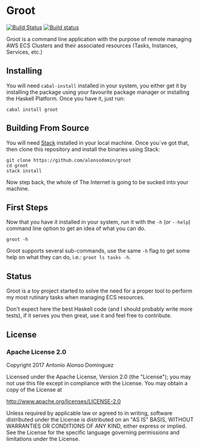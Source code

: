 # Groot

[![Build Status](https://travis-ci.org/alonsodomin/groot.svg?branch=master)](https://travis-ci.org/alonsodomin/groot)
[![Build status](https://ci.appveyor.com/api/projects/status/lljwg88fygttb28i?svg=true)](https://ci.appveyor.com/project/alonsodomin/groot)

Groot is a command line application with the purpose of remote managing AWS ECS Clusters and
 their associated resources (Tasks, Instances, Services, etc.)

## Installing

You will need `cabal-install` installed in your system, you either get it by installing the package using your favourite
 package manager or installing the Haskell Platform. Once you have it, just run:

```
cabal install groot
```

## Building From Source

You will need [Stack](http://haskellstack.org) installed in your local machine. Once you´ve got that, then clone this
 repository and install the binaries using Stack:

```
git clone https://github.com/alonsodomin/groot
cd groot
stack install
```

Now step back, the whole of The Internet is going to be sucked into your machine.

## First Steps

Now that you have it installed in your system, run it with the `-h` (or `--help`) command line
 option to get an idea of what you can do.

```
groot -h
```

Groot supports several sub-commands, use the same `-h` flag to get some help on what they can do,
 i.e.: `groot ls tasks -h`.

## Status

Groot is a toy project started to solve the need for a proper tool to perform my most rutinary
 tasks when managing ECS resources.

Don't expect here the best Haskell code (and I should probably write more tests), if it serves
 you then great, use it and feel free to contribute.

## License

### Apache License 2.0

Copyright 2017 Antonio Alonso Dominguez

Licensed under the Apache License, Version 2.0 (the "License");
you may not use this file except in compliance with the License.
You may obtain a copy of the License at

http://www.apache.org/licenses/LICENSE-2.0

Unless required by applicable law or agreed to in writing, software
distributed under the License is distributed on an "AS IS" BASIS,
WITHOUT WARRANTIES OR CONDITIONS OF ANY KIND, either express or implied.
See the License for the specific language governing permissions and
limitations under the License.
